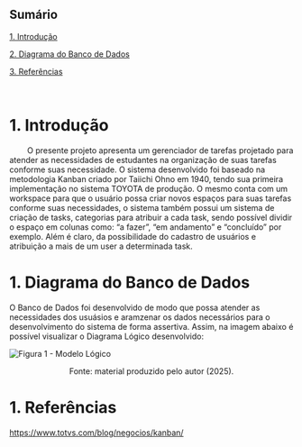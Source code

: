 ## Sumário

[1. Introdução](#c1)

[2. Diagrama do Banco de Dados ](#c2)

[3. Referências](c#3)



<br>

# <a name="c1"></a>1. Introdução 
&nbsp; &nbsp; &nbsp; &nbsp; O presente projeto apresenta um gerenciador de tarefas projetado para atender as necessidades de estudantes na organização de suas tarefas conforme suas necessidade. O sistema desenvolvido foi baseado na metodologia Kanban criado por Taiichi Ohno em 1940, tendo sua primeira implementação no sistema TOYOTA de produção. O mesmo conta com um workspace para que o usuário possa criar novos espaços para suas tarefas conforme suas necessidades, o sistema também possui um sistema de criação de tasks, categorias para atribuir a cada task, sendo possível dividir o espaço em colunas como: “a fazer”, “em andamento” e “concluído” por exemplo. Além é claro, da possibilidade do cadastro de usuários e atribuição a mais de um user a determinada task. 

# <a name="c2"></a>1. Diagrama do Banco de Dados 

O Banco de Dados foi desenvolvido de modo que possa atender as necessidades dos usuásios e aramzenar os dados necessários para o desenvolvimento do sistema de forma assertiva. Assim, na imagem abaixo é possível visualizar o Diagrama Lógico desenvolvido: 

<img src="../assets/modelo_logico.png" alt="Figura 1 - Modelo Lógico" />
<p align= "center"> Fonte: material produzido pelo autor (2025).</p>


# <a name="c3"></a>1. Referências

https://www.totvs.com/blog/negocios/kanban/